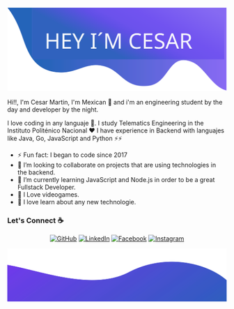 ![alt text](./Cesar.svg)

Hi!!, I'm Cesar Martin, I'm Mexican 🌮 and i'm an engineering student by the day and developer by the night. 

I love coding in any languaje :snake:. I study Telematics Engineering in the Instituto Politénico Nacional ❤️
I have experience in Backend with languajes like Java, Go, JavaScript and Python :zap::zap:


- ⚡ Fun fact: I began to code since 2017
- 👯 I’m looking to collaborate on projects that are using technologies in the backend.
- 🌱 I’m currently learning JavaScript and Node.js in order to be a great Fullstack Developer.
- :purple_heart: I Love videogames.
- :musical_note: I love learn about any new technologie.


### Let's Connect :coffee:
<p align="center">
	<a href="https://github.com/kreytos23"><img src="https://img.icons8.com/bubbles/50/000000/github.png" alt="GitHub"/></a>
	<a href="https://www.linkedin.com/in/cesar-martin-2001/"><img src="https://img.icons8.com/bubbles/50/000000/linkedin.png" alt="LinkedIn"/></a>
	<a href="https://www.facebook.com/cesar.sadrak10/"><img src="https://img.icons8.com/bubbles/50/000000/facebook-new.png" alt="Facebook"/></a>
	<a href="https://www.instagram.com/kreytos.dead10/"><img src="https://img.icons8.com/bubbles/50/000000/instagram.png" alt="Instagram"/></a>
</p>

![alt text](./bottom.svg)
